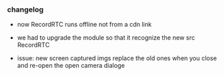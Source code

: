 ### changelog

- now RecordRTC runs offline not from a cdn link

- we had to upgrade the module so that it recognize the new src RecordRTC

- issue: new screen captured imgs replace the old ones when you close and re-open the open camera dialoge
